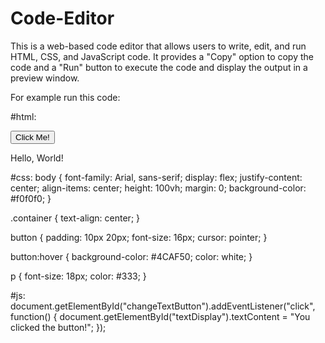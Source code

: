 # Code-Editor

This is a web-based code editor that allows users to write, edit, and run HTML, CSS, and JavaScript code. It provides a "Copy" option to copy the code and a "Run" button to execute the code and display the output in a preview window.

For example run this code:

#html:
<!DOCTYPE html>
<html lang="en">
<head>
    <meta charset="UTF-8">
    <meta name="viewport" content="width=device-width, initial-scale=1.0">
    <title>Button Click Example</title>
    <link rel="stylesheet" href="styles.css">
</head>
<body>
    <div class="container">
        <button id="changeTextButton">Click Me!</button>
        <p id="textDisplay">Hello, World!</p>
    </div>
    <script src="script.js"></script>
</body>
</html>

#css:
body {
    font-family: Arial, sans-serif;
    display: flex;
    justify-content: center;
    align-items: center;
    height: 100vh;
    margin: 0;
    background-color: #f0f0f0;
}

.container {
    text-align: center;
}

button {
    padding: 10px 20px;
    font-size: 16px;
    cursor: pointer;
}

button:hover {
    background-color: #4CAF50;
    color: white;
}

p {
    font-size: 18px;
    color: #333;
}

#js:
document.getElementById("changeTextButton").addEventListener("click", function() {
    document.getElementById("textDisplay").textContent = "You clicked the button!";
});
